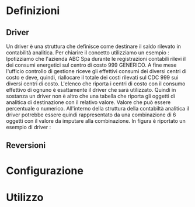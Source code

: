 # Definizioni
## Driver
Un driver è una struttura che definisce come destinare il saldo rilevato in contabilità analitica.
Per chiarire il concetto utilizziamo un esempio : 
Ipotizziamo che l'azienda ABC Spa durante le registrazioni contabili rilevi il dei consumi energetici sul centro di costo 999 GENERICO.
A fine mese l'ufficio controllo di gestione riceve gli effettivi consumi dei diversi centri di costo e deve, quindi, riallocare il totale dei costi rilevati sul CDC 999 sui diversi centri di costo.
L'elenco che riporta i centri di costo con il consumo effettivo di ognuno è esattamente il driver che sarà utilizzato.
Quindi in sostanza un driver non è altro che una tabella che riporta gli oggetti di analitica di destinazione con il relativo valore. Valore che può essere percentuale o numerico.
All'interno della struttura della contabiltà analitica il driver potrebbe essere quindi rappresentato da una combinazione di 6 oggetti con il valore da imputare alla combinazione.
In figura è riportato un esempio di driver : 


## Reversioni
# Configurazione
# Utilizzo
